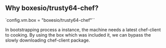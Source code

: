 Why boxesio/trusty64-chef?
--------------------------

`config.vm.box = "boxesio/trusty64-chef"``

In bootstrapping process a instance, the machine needs a latest chef-client to cooking. By using the box which was included it, we can bypass the slowly downloading chef-client package.
